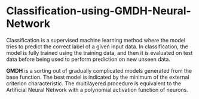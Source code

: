 # Classification-using-GMDH-Neural-Network
Classification is a supervised machine learning method where the model tries to predict the correct label of a given input data. In classification, the model is fully trained using the training data, and then it is evaluated on test data before being used to perform prediction on new unseen data.

**GMDH** is a sorting out of gradually complicated models generated from the base function. The best model is indicated by the minimum of the external criterion characteristic. The multilayered procedure is equivalent to the Artificial Neural Network with a polynomial activation function of neurons.
